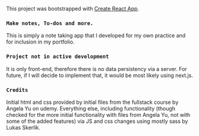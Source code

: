 This project was bootstrapped with [Create React App](https://github.com/facebook/create-react-app).

### `Make notes, To-dos and more. `

This is simply a note taking app that I developed for my own practice and for inclusion in my portfolio.

### `Project not in active development`

It is only front-end, therefore there is no data persistency via a server. For future, if I will decide to implement that, it would be most likely using next.js.

### `Credits`

Initial html and css provided by initial files from the fullstack course by Angela Yu on udemy. Everything else, including functionality (though checked for the more initial functionality with files from Angela Yu, not with some of the added features) via JS and css changes using mostly sass by Lukas Skerlik.
